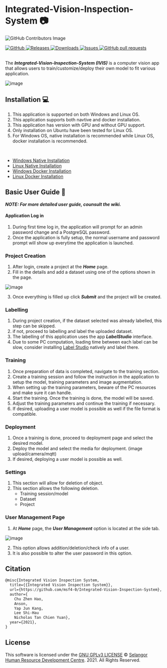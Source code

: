 # Integrated-Vision-Inspection-System :camera:

![GitHub Contributors Image](https://contrib.rocks/image?repo=msf4-0/Integrated-Vision-Inspection-System-IVIS)

<a href="https://github.com/msf4-0/Integrated-Vision-Inspection-System/blob/master/LICENSE">
    <img alt="GitHub" src="https://img.shields.io/github/license/msf4-0/Integrated-Vision-Inspection-System.svg?color=blue">
</a>
<a href="https://github.com/msf4-0/Integrated-Vision-Inspection-System/releases">
    <img alt="Releases" src="https://img.shields.io/github/release/msf4-0/Integrated-Vision-Inspection-System?color=success" />
</a>
<a href="https://github.com/msf4-0/Integrated-Vision-Inspection-System/releases">
    <img alt="Downloads" src="https://img.shields.io/github/downloads/msf4-0/Integrated-Vision-Inspection-System/total.svg?color=success" />
</a>
<a href="https://github.com/msf4-0/Integrated-Vision-Inspection-System/issues">
      <img alt="Issues" src="https://img.shields.io/github/issues/msf4-0/Integrated-Vision-Inspection-System?color=blue" />
</a>
<a href="https://github.com/msf4-0/Integrated-Vision-Inspection-System/pulls">
    <img alt="GitHub pull requests" src="https://img.shields.io/github/issues-pr/msf4-0/Integrated-Vision-Inspection-System?color=blue" />
</a>
<br><br>

The ***Integrated-Vision-Inspection-System (IVIS)*** is a computer vision app that allows users to train/customize/deploy their own model to fit various application.

![image](https://user-images.githubusercontent.com/99409981/154192831-e42e7380-aa3f-4a63-9951-45c0b304947f.png)

## Installation :computer:
1. This application is supported on both Windows and Linux OS. 
2. This application supports both navtive and docker installation. 
3. This application has version with GPU and without GPU support.
4. Only installation on Ubuntu have been tested for Linux OS.
5. For Windows OS, native installation is recommended while Linux OS, docker installation is recommended. 

<br>

- [Windows Native Installation](https://github.com/msf4-0/Integrated-Vision-Inspection-System-IVIS/files/8069494/Native.installation.on.windows.system.docx)
- [Linux Native Installation](https://github.com/msf4-0/Integrated-Vision-Inspection-System-IVIS/files/8069286/IntegrateVisionSystemNativeInstall.Linux.docx)
- [Windows Docker Installation](https://github.com/msf4-0/Integrated-Vision-Inspection-System-IVIS/files/8069282/IntegrateVisionSystemDockerInstall.Windows.docx)
- [Linux Docker Installation](https://github.com/msf4-0/Integrated-Vision-Inspection-System-IVIS/files/8076594/IntegrateVisionSystemDockerInstall.Linux.docx)


## Basic User Guide :open_book:
***NOTE: For more detailed user guide, counsult the wiki.***
#### Application Log in
1. During first time log in, the application will prompt for an admin password change and a PostgreSQL password.
2. Once the application is fully setup, the normal username and password prompt will show up everytime the application is launched. 

### Project Creation
 1. After login, create a project at the ***Home*** page.
 2. Fill in the details and add a dataset using one of the options shown in the page.

![image](https://user-images.githubusercontent.com/99409981/154070190-5211f2cd-dea5-444a-a58f-0590475dd6d9.png)

 3. Once everything is filled up click ***Submit*** and the project will be created.

### Labelling
 1. During project creation, if the dataset selected was already labelled, this step can be skipped.
 2. if not, proceed to labelling and label the uploaded dataset.
 3. The labelling of this application uses the app ***LabelStudio*** interface.
 4. Due to some PC computation, loading time between each label can be slow, consider installing [Label Studio](https://labelstud.io/) natively and label there.

### Training 
 1. Once preparation of data is completed, navigate to the training section.
 2. Create a training session and follow the instruction in the application to setup the model, training parameters and image augmentation.
 3. When setting up the training parameters, beware of the PC resources and make sure it can handle.
 4. Start the training. Once the training is done, the model will be saved.
 5. Adjust the training parameters and continue the training if necessary.
 6. If desired, uploading a user model is possible as well if the file format is compatible.

### Deployment 
 1. Once a training is done, proceed to deployment page and select the desired model.
 2. Deploy the model and select the media for deployment. (image upload/camera/mqtt) 
 3. If desired, deploying a user model is possible as well.

### Settings
 1. This section will allow for deletion of object.
 2. This section allows the following deletion.
    - Training session/model
    - Dataset
    - Project

### User Management Page
 1. At ***Home*** page, the ***User Management*** option is located at the side tab.

![image](https://user-images.githubusercontent.com/99409981/154070530-64ee053b-1626-490d-b523-8d4d3e8c1523.png)

 2. This option allows addition/deletion/check info of a user.
 3. It is also possible to alter the user password in this option.

## Citation
```tex
@misc{Integrated Vision Inspection System,
  title={{Integrated Vision Inspection System}},
  url={https://github.com/msf4-0/Integrated-Vision-Inspection-System},
  author={
    Chu Zhen Hao,
    Anson,
    Yap Jun Kang,
    Lee Shi-Hau
    Nicholas Tan Chien Yuan},
  year={2021},
}
```
 
## License

This software is licensed under the [GNU GPLv3 LICENSE](/LICENSE) © [Selangor Human Resource Development Centre](http://www.shrdc.org.my/). 2021.  All Rights Reserved.
